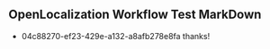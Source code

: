 ## OpenLocalization Workflow Test MarkDown
* 04c88270-ef23-429e-a132-a8afb278e8fa thanks!

<!--HONumber=Sep16_HO1-->


